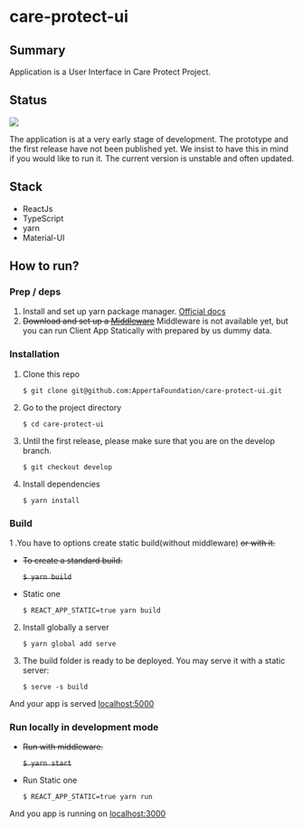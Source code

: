# care-protect-ui

>

## Summary

Application is a User Interface in Care Protect Project.

## Status

![](https://img.shields.io/badge/Status-unstable-orange)

The application is at a very early stage of development. The prototype and the first release have not been published yet. We insist to have this in mind if you would like to run it. The current version is unstable and often updated.

## Stack

- ReactJs
- TypeScript
- yarn
- Material-UI

## How to run?

### Prep / deps

1. Install and set up yarn package manager. [Official docs](https://classic.yarnpkg.com/en/docs/install/#windows-stable)
2. ~~Download and set up a [Middleware]()~~ Middleware is not available yet, but you can run Client App Statically with prepared by us dummy data.

### Installation

1. Clone this repo

   `$ git clone git@github.com:AppertaFoundation/care-protect-ui.git`

2. Go to the project directory

   `$ cd care-protect-ui`

3. Until the first release, please make sure that you are on the develop branch.

   `$ git checkout develop`

4. Install dependencies

   `$ yarn install`

### Build

1 .You have to options create static build(without middleware) ~~or with it.~~

- ~~To create a standard build.~~

  ~~`$ yarn build`~~

- Static one

  `$ REACT_APP_STATIC=true yarn build`

2. Install globally a server

   `$ yarn global add serve`

3. The build folder is ready to be deployed. You may serve it with a static server:

   `$ serve -s build`

And your app is served [localhost:5000](localhost:5000)

### Run locally in development mode

- ~~Run with middleware.~~

  ~~`$ yarn start`~~

- Run Static one

  `$ REACT_APP_STATIC=true yarn run`

And you app is running on [localhost:3000](localhost:3000)
